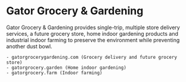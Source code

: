 # Gator Grocery & Gardening
Gator Grocery & Gardening provides single-trip, multiple store delivery services, a future grocery store, home indoor gardening products and industrial indoor farming to preserve the environment while preventing another dust bowl.

	- gatorgrocerygardening.com (Grocery delivery and future grocery store)
	- gatorgrocery.garden (Home indoor gardening)
	- gatorgrocery.farm (Indoor farming)
